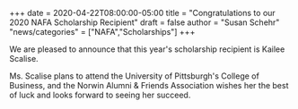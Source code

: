 +++
date = 2020-04-22T08:00:00-05:00
title = "Congratulations to our 2020 NAFA Scholarship Recipient"
draft = false
author = "Susan Schehr"
"news/categories" = ["NAFA","Scholarships"]
+++

We are pleased to announce that this year's scholarship recipient is Kailee Scalise.

Ms. Scalise plans to attend the University of Pittsburgh's College of Business, and the Norwin Alumni & Friends Association wishes her the best of luck and looks forward to seeing her succeed.
